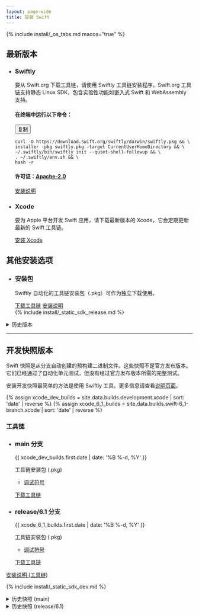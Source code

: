 ```yaml
---
layout: page-wide
title: 安装 Swift
---
```


{% include install/_os_tabs.md macos="true" %}

## 最新版本
<ul class="grid-level-0 grid-layout-1-column">
  <li class="grid-level-1 featured">
    <h3>Swiftly</h3>
  <p class="description">
    要从 Swift.org 下载工具链，请使用 Swiftly 工具链安装程序。Swift.org 工具链支持静态 Linux SDK，包含实验性功能如嵌入式 Swift 和 WebAssembly 支持。
  </p>
  <h4>在终端中运行以下命令：</h4>
  <div class="language-plaintext highlighter-rouge"><div class="highlight"><button>复制</button><pre class="highlight"><code>curl -O https://download.swift.org/swiftly/darwin/swiftly.pkg &amp;&amp; \
installer -pkg swiftly.pkg -target CurrentUserHomeDirectory &amp;&amp; \
~/.swiftly/bin/swiftly init --quiet-shell-followup &amp;&amp; \
. ~/.swiftly/env.sh &amp;&amp; \
hash -r
</code></pre></div></div>
  <h4>许可证：<a href="https://raw.githubusercontent.com/swiftlang/swiftly/refs/heads/main/LICENSE.txt">Apache-2.0</a></h4>
  <a href="/install/macos/swiftly" class="cta-secondary">安装说明</a>
  </li>
</ul>
<ul class="grid-level-0 grid-layout-1-column">
  <li class="grid-level-1">
    <h3>Xcode</h3>
    <p class="description">
      要为 Apple 平台开发 Swift 应用，请下载最新版本的 Xcode，它会定期更新最新的 Swift 工具链。
    </p>
    <a href="https://developer.apple.com/xcode/" class="cta-secondary external">安装 Xcode</a>
  </li>
</ul>


## 其他安装选项
<ul class="grid-level-0 grid-layout-2-column">
  <li class="grid-level-1">
    <h3>安装包</h3>
    <p class="description">
      Swiftly 自动化的工具链安装包（.pkg）可作为独立下载使用。
    </p>
    <a href="https://download.swift.org/{{ site.data.builds.swift_releases.last.tag | downcase }}/xcode/{{ site.data.builds.swift_releases.last.tag }}/{{ site.data.builds.swift_releases.last.tag }}-osx.pkg" class="cta-secondary">下载工具链</a>
    <a href="/install/macos/package_installer" class="cta-secondary">安装说明</a>
  </li>
  {% include install/_static_sdk_release.md %}
</ul>

<details class="download" style="margin-bottom: 0;">
  <summary>历史版本</summary>
  {% include_relative _older-releases.md %}
</details>

<hr>

## 开发快照版本

Swift 快照是从分支自动创建的预构建二进制文件。这些快照不是官方发布版本。它们已经通过了自动化单元测试，但没有经过官方发布版本所需的完整测试。

安装开发快照最简单的方法是使用 Swiftly 工具。更多信息请查看[说明页面](/install/macos/swiftly)。

{% assign xcode_dev_builds = site.data.builds.development.xcode | sort: 'date' | reverse %}
{% assign xcode_6_1_builds = site.data.builds.swift-6_1-branch.xcode | sort: 'date' | reverse %}

<h3>工具链</h3>
<ul class="grid-level-0 grid-layout-2-column">
  <li class="grid-level-1">
    <h3>main 分支</h3>
    <p class="description" style="font-size: 14px;">
      <time datetime="{{ xcode_dev_builds.first.date | date_to_xmlschema }}" title="{{ xcode_dev_builds.first.date | date: '%B %-d, %Y %l:%M %p (%Z)' }}">{{ xcode_dev_builds.first.date | date: '%B %-d, %Y' }}</time>
    </p>
    <p class="description">
      工具链安装包 (.pkg)
      <ul>
        <li><a href="https://download.swift.org/development/xcode/{{ xcode_dev_builds.first.dir }}/{{ xcode_dev_builds.first.debug_info }}">调试符号</a></li>
      </ul>
    </p>
    <a href="https://download.swift.org/development/xcode/{{ xcode_dev_builds.first.dir }}/{{ xcode_dev_builds.first.download }}" class="cta-secondary">下载工具链</a>
  </li>
  <li class="grid-level-1">
    <h3>release/6.1 分支</h3>
    <p class="description" style="font-size: 14px;">
      <time datetime="{{ xcode_6_1_builds.first.date | date_to_xmlschema }}" title="{{ xcode_6_1_builds.first.date | date: '%B %-d, %Y %l:%M %p (%Z)' }}">{{ xcode_6_1_builds.first.date | date: '%B %-d, %Y' }}</time>
    </p>
    <p class="description">
      工具链安装包 (.pkg)
      <ul>
        <li><a href="https://download.swift.org/swift-6.1-branch/xcode/{{ xcode_6_1_builds.first.dir }}/{{ xcode_6_1_builds.first.debug_info }}">调试符号</a></li>
      </ul>
    </p>
    <a href="https://download.swift.org/swift-6.1-branch/xcode/{{ xcode_6_1_builds.first.dir }}/{{ xcode_6_1_builds.first.download }}" class="cta-secondary">下载工具链</a>
  </li>
</ul>
<a href="/install/macos/package_installer" class="cta-secondary">安装说明 (工具链)</a>

{% include install/_static_sdk_dev.md %}

<details class="download" style="margin-bottom: 0;">
  <summary>历史快照 (main)</summary>
  {% include_relative _older-development-snapshots.md %}
</details>
<details class="download" style="margin-bottom: 0;">
  <summary>历史快照 (release/6.1)</summary>
  {% include_relative _older-6_1-snapshots.md %}
</details>
